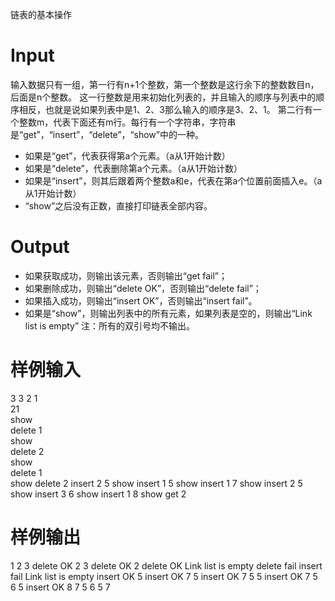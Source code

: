 链表的基本操作

# Input
输入数据只有一组，第一行有n+1个整数，第一个整数是这行余下的整数数目n，后面是n个整数。
这一行整数是用来初始化列表的，并且输入的顺序与列表中的顺序相反，也就是说如果列表中是1、2、3那么输入的顺序是3、2、1。
第二行有一个整数m，代表下面还有m行。每行有一个字符串，字符串是“get”，“insert”，“delete”，“show”中的一种。

- 如果是“get”，代表获得第a个元素。（a从1开始计数）
- 如果是“delete”，代表删除第a个元素。（a从1开始计数）
- 如果是“insert”，则其后跟着两个整数a和e，代表在第a个位置前面插入e。（a从1开始计数）
- “show”之后没有正数，直接打印链表全部内容。

# Output
- 如果获取成功，则输出该元素，否则输出“get fail”；
- 如果删除成功，则输出“delete OK”，否则输出“delete fail”；
- 如果插入成功，则输出“insert OK”，否则输出“insert fail”。
- 如果是“show”，则输出列表中的所有元素，如果列表是空的，则输出“Link list is empty”
注：所有的双引号均不输出。

# 样例输入
3 3 2 1 \
21\
show\
delete 1\
show\
delete 2\
show\
delete 1\
show
delete 2
insert 2 5
show
insert 1 5
show
insert 1 7
show
insert 2 5
show
insert 3 6
show
insert 1 8
show
get 2

# 样例输出
1 2 3
delete OK
2 3
delete OK
2
delete OK
Link list is empty
delete fail
insert fail
Link list is empty
insert OK
5
insert OK
7 5
insert OK
7 5 5
insert OK
7 5 6 5
insert OK
8 7 5 6 5
7
